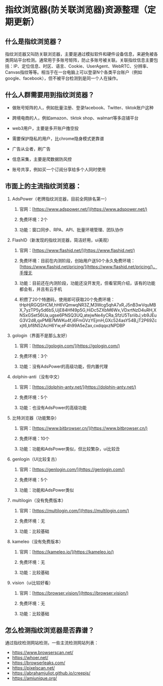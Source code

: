 # 指纹浏览器(防关联浏览器)资源整理（定期更新）

## 什么是指纹浏览器？

指纹浏览器又叫防关联浏览器，主要是通过模拟软件和硬件设备信息，来避免被各类网站平台检测。通常用于多账号矩阵，防止多账号被关联。关联指纹信息主要包括：IP、定位信息、时区、语言、Cookie、UserAgent、WebRTC、分辨率、Canvas指纹等等。相当于在一台电脑上可以登录N个各类平台账户（例如google、facebook），但不被平台检测到是同一个人在操作。

## 什么人群需要用到指纹浏览器？

*   做账号矩阵的人，例如批量注册、登录facebook、Twitter、tiktok账户这种
    
*   跨境电商的人，例如amazon、tiktok shop、walmart等多店铺平台
    
*   web3用户，主要是多开账户撸空投
    
*   需要保护隐私的用户，比chrome隐身模式更靠谱
    
*   广告从业者，刷广告
    
*   信息采集，主要是爬数据防风控
    
*   账号共享，例如买一个订阅分享给多个人同时使用
    

## 市面上的主流指纹浏览器：

1.  AdsPower（老牌指纹浏览器，目前全网排名第一）
    
    1.  官网：[https://www.adspower.net/](https://www.adspower.net/)
        
    2.  免费环境：2个
        
    3.  功能：窗口同步、RPA、API、批量环境管理、团队协作
        

2.  FlashID（新发现的指纹浏览器，简洁好用，ui美观）
    
    1.  官网：[https://www.flashid.net/](https://www.flashid.net/)
        
    2.  免费环境：目前在内测阶段，创始用户送50个永久免费环境：[https://www.flashid.net/pricing/](https://www.flashid.net/pricing/)，手慢无
        
    3.  功能：目前还在内测阶段，功能还没开发完，但看官网介绍，该有的功能都会有，并且有云手机
   
    4.  积攒了20个特邀码，使用即可获取20个免费环境：tHpHjRGQSHCM,hH6VQmwqNR3Z,M3Wcg5qhA7xR,J5nB3wVquMBX,7yzTP5y5d6bS,UjE84Hf49p5G,HiDc5ZXbM6Wx,VDxrtNzD4uRH,XNSxGSet56Ua,ugse6PNSQ3UQ,atejwNe4yCRa,SfzU5TsriibJ,vb9JEuG3V2d8,qxPMB7MWKu4f,i6FmGVzYEjmH,GXc524asY54B,jT2P69Zcxjt6,bf8N52AcH6Yw,eF4h99A5eZax,cxdqqxzNPDBP
        
3.  gologin（界面不是那么友好）
    
    1.  官网：[https://gologin.com/](https://gologin.com/)
        
    2.  免费环境：3个
        
    3.  功能：没有AdsPower的高级功能，但内置代理
        
4.  dolphin-anti（没有中文）
    
    1.  官网：[https://dolphin-anty.net/](https://dolphin-anty.net/)
        
    2.  免费环境：5个
        
    3.  功能：也没有AdsPower的高级功能
        
5.  比特浏览器（功能繁杂）
    
    1.  官网：[https://www.bitbrowser.cn/](https://www.bitbrowser.cn/)
        
    2.  免费环境：10个
        
    3.  功能：功能和AdsPower类似，但比较繁杂，ui比较丑
        
6.  genlogin（UI比较复古）
    
    1.  官网：[https://genlogin.com/](https://genlogin.com/)
        
    2.  免费环境：5个
        
    3.  功能：功能和AdsPower类似
        
7.  multilogin（没有免费版本）
    
    1.  官网：[https://multilogin.com/](https://multilogin.com/)
        
    2.  免费环境：无
        
    3.  功能：比较基础
        
8.  kameleo（没有免费版本）
    
    1.  官网：[https://kameleo.io/](https://kameleo.io/)
        
    2.  免费环境：无
        
    3.  功能：比较基础
        
9.  vision（ui比较好看）
    
    1.  官网：[https://browser.vision/](https://browser.vision/)
        
    2.  免费环境：无
        
    3.  功能：比较基础
        

## 怎么检测指纹浏览器是否靠谱？

通过指纹检测网站检测，一些主流检测网站列表：
- https://www.browserscan.net/
- https://whoer.net/
- https://browserleaks.com/
- https://pixelscan.net/
- https://abrahamjuliot.github.io/creepjs/
- https://amiunique.org/
